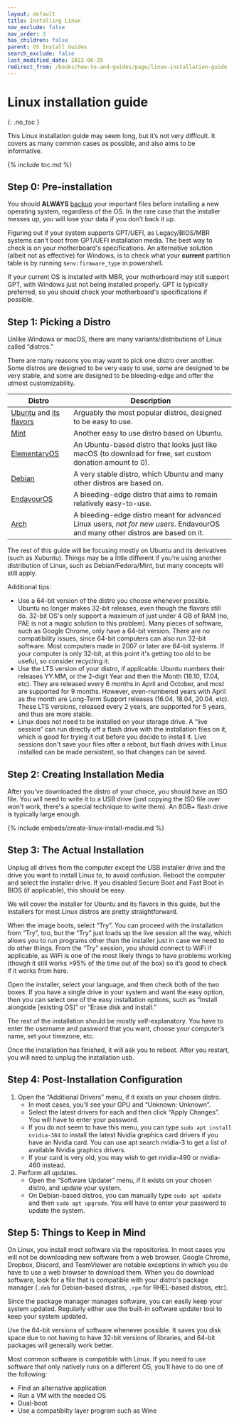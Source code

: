 ```yaml
---
layout: default
title: Installing Linux
nav_exclude: false
nav_order: 3
has_children: false
parent: OS Install Guides
search_exclude: false
last_modified_date: 2022-06-29
redirect_from: /books/how-to-and-guides/page/linux-installation-guide
---
```


# Linux installation guide
{: .no_toc }

This Linux installation guide may seem long, but it’s not very difficult. It covers as many common cases as possible, and also aims to be informative.

{% include toc.md %}

## Step 0: Pre-installation

You should **ALWAYS** [backup](/docs/backups) your important files before installing a new operating system, regardless of the OS. In the rare case that the installer messes up, you will lose your data if you don’t back it up.

Figuring out if your system supports GPT/UEFI, as Legacy/BIOS/MBR systems can't boot from GPT/UEFI installation media. The best way to check is on your motherboard's specifications. An alternative solution (albeit not as effective) for Windows, is to check what your **current** partition table is by running `$env:firmware_type` in powershell. 

If your current OS is installed with MBR, your motherboard may still support GPT, with Windows just not being installed properly. GPT is typically preferred, so you should check your motherboard's specifications if possible.

## Step 1: Picking a Distro

Unlike Windows or macOS, there are many variants/distributions of Linux called “distros.”

There are many reasons you may want to pick one distro over another. Some distros are designed to be very easy to use, some are designed to be very stable, and some are designed to be bleeding-edge and offer the utmost customizability.

| Distro | Description |
| ------ | ----------- |
| [Ubuntu](https://ubuntu.com/download/desktop) and [its flavors](https://ubuntu.com/desktop/flavours) | Arguably the most popular distros, designed to be easy to use. |
| [Mint](https://linuxmint.com/download.php) | Another easy to use distro based on Ubuntu. |
| [ElementaryOS](https://elementary.io/) | An Ubuntu-based distro that looks just like macOS (to download for free, set custom donation amount to 0). |
| [Debian](https://www.debian.org/download) | A very stable distro, which Ubuntu and many other distros are based on. |
| [EndavourOS](https://endeavouros.com/latest-release/) | A bleeding-edge distro that aims to remain relatively easy-to-use. |
| [Arch](https://archlinux.org/download) | A bleeding-edge distro meant for advanced Linux users, *not for new users*. EndavourOS and many other distros are based on it. |

The rest of this guide will be focusing mostly on Ubuntu and its derivatives (such as Xubuntu). Things may be a little different if you’re using another distribution of Linux, such as Debian/Fedora/Mint, but many concepts will still apply.

Additional tips:
* Use a 64-bit version of the distro you choose whenever possible. Ubuntu no longer makes 32-bit releases, even though the flavors still do. 32-bit OS's only support a maximum of just under 4 GB of RAM (no, PAE is not a magic solution to this problem). Many pieces of software, such as Google Chrome, only have a 64-bit version. There are no compatibility issues, since 64-bit computers can also run 32-bit software. Most computers made in 2007 or later are 64-bit systems. If your computer is only 32-bit, at this point it's getting too old to be useful, so consider recycling it.
* Use the LTS version of your distro, if applicable. Ubuntu numbers their releases YY.MM, or the 2-digit Year and then the Month (16.10, 17.04, etc). They are released every 6 months in April and October, and most are supported for 9 months. However, even-numbered years with April as the month are Long-Term Support releases (16.04, 18.04, 20.04, etc). These LTS versions, released every 2 years, are supported for 5 years, and thus are more stable.
* Linux does not need to be installed on your storage drive. A “live session” can run directly off a flash drive with the installation files on it, which is good for trying it out before you decide to install it. Live sessions don't save your files after a reboot, but flash drives with Linux installed can be made persistent, so that changes can be saved.

## Step 2: Creating Installation Media

After you’ve downloaded the distro of your choice, you should have an ISO file. You will need to write it to a USB drive (just copying the ISO file over won't work, there's a special technique to write them). An 8GB+ flash drive is typically large enough.

{% include embeds/create-linux-install-media.md %}

## Step 3: The Actual Installation

Unplug all drives from the computer except the USB installer drive and the drive you want to install Linux to, to avoid confusion. Reboot the computer and select the installer drive. If you disabled Secure Boot and Fast Boot in BIOS (if applicable), this should be easy.

We will cover the installer for Ubuntu and its flavors in this guide, but the installers for most Linux distros are pretty straightforward.

When the image boots, select “Try”. You can proceed with the installation from “Try”, too, but the “Try” just loads up the live session all the way, which allows you to run programs other than the installer just in case we need to do other things. From the “Try” session, you should connect to WiFi if applicable, as WiFi is one of the most likely things to have problems working (though it still works >95% of the time out of the box) so it’s good to check if it works from here.

Open the installer, select your language, and then check both of the two boxes. If you have a single drive in your system and want the easy option, then you can select one of the easy installation options, such as “Install alongside [existing OS]” or “Erase disk and install.”

The rest of the installation should be mostly self-explanatory. You have to enter the username and password that you want, choose your computer’s name, set your timezone, etc.

Once the installation has finished, it will ask you to reboot. After you restart, you will need to unplug the installation usb.

## Step 4: Post-Installation Configuration

1. Open the “Additional Drivers” menu, if it exists on your chosen distro.
    * In most cases, you’ll see your GPU and “Unknown: Unknown”.
    * Select the latest drivers for each and then click “Apply Changes”. You will have to enter your password.
    * If you do not seem to have this menu, you can type `sudo apt install nvidia-384` to install the latest Nvidia graphics card drivers if you have an Nvidia card. You can use apt search nvidia-3 to get a list of available Nvidia graphics drivers.
    * If your card is very old, you may wish to get nvidia-490 or nvidia-460 instead.
2. Perform all updates.
    * Open the “Software Updater” menu, if it exists on your chosen distro, and update your system.
    * On Debian-based distros, you can manually type `sudo apt update` and then `sudo apt upgrade`. You will have to enter your password to update the system.

## Step 5: Things to Keep in Mind

On Linux, you install most software via the repositories. In most cases you will not be downloading new software from a web browser. Google Chrome, Dropbox, Discord, and TeamViewer are notable exceptions in which you do have to use a web browser to download them. When you do download software, look for a file that is compatible with your distro's package manager (`.deb` for Debian-based distros, `.rpm` for RHEL-based distros, etc).

Since the package manager manages software, you can easily keep your system updated. Regularly either use the built-in software updater tool to keep your system updated.

Use the 64-bit versions of software whenever possible. It saves you disk space due to not having to have 32-bit versions of libraries, and 64-bit packages will generally work better.

Most common software is compatible with Linux. If you need to use software that only natively runs on a different OS, you’ll have to do one of the following:
* Find an alternative application
* Run a VM with the needed OS
* Dual-boot
* Use a compatibilty layer program such as Wine
